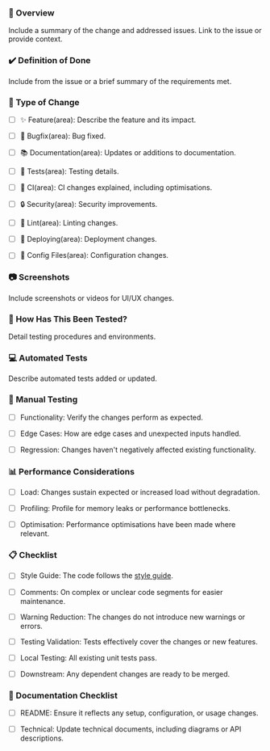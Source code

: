### :eyes: Overview

Include a summary of the change and addressed issues. Link to the issue or provide context.

### :heavy_check_mark: Definition of Done

Include from the issue or a brief summary of the requirements met.

### :pencil: Type of Change

- [ ] ✨ Feature(area): Describe the feature and its impact.

- [ ] 🐛 Bugfix(area): Bug fixed.

- [ ] 📚 Documentation(area): Updates or additions to documentation.

- [ ] 🚨 Tests(area): Testing details.

- [ ] 💚 CI(area): CI changes explained, including optimisations.

- [ ] 🔒 Security(area): Security improvements.

- [ ] 👕 Lint(area): Linting changes.

- [ ] 🚀 Deploying(area): Deployment changes.

- [ ] 🔧 Config Files(area): Configuration changes.

### :camera: Screenshots

Include screenshots or videos for UI/UX changes.

### :mag_right: How Has This Been Tested?

Detail testing procedures and environments.

### :computer: Automated Tests

Describe automated tests added or updated.

### :muscle: Manual Testing

- [ ] Functionality: Verify the changes perform as expected.

- [ ] Edge Cases: How are edge cases and unexpected inputs handled.

- [ ] Regression: Changes haven't negatively affected existing functionality.

### :bar_chart: Performance Considerations

- [ ] Load: Changes sustain expected or increased load without degradation.

- [ ] Profiling: Profile for memory leaks or performance bottlenecks.

- [ ] Optimisation: Performance optimisations have been made where relevant.

### :clipboard: Checklist

- [ ] Style Guide: The code follows the [style guide](https://newpayment.atlassian.net/wiki/x/BQCNCQ).

- [ ] Comments: On complex or unclear code segments for easier maintenance.

- [ ] Warning Reduction: The changes do not introduce new warnings or errors.

- [ ] Testing Validation: Tests effectively cover the changes or new features.

- [ ] Local Testing: All existing unit tests pass.

- [ ] Downstream: Any dependent changes are ready to be merged.

### :page_with_curl: Documentation Checklist

- [ ] README: Ensure it reflects any setup, configuration, or usage changes.

- [ ] Technical: Update technical documents, including diagrams or API descriptions.
